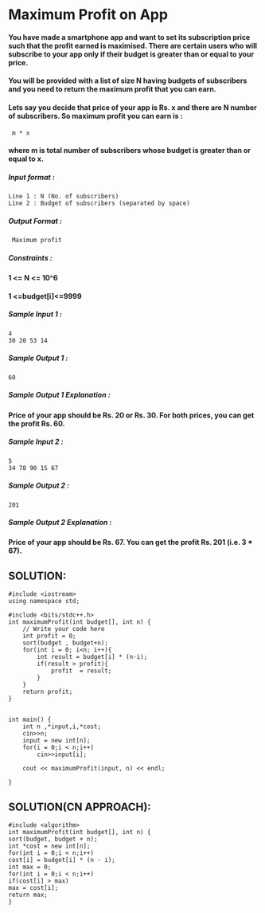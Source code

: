 
# Maximum Profit on App

#### You have made a smartphone app and want to set its subscription price such that the profit earned is maximised. There are certain users who will subscribe to your app only if their budget is greater than or equal to your price.

#### You will be provided with a list of size N having budgets of subscribers and you need to return the maximum profit that you can earn.

#### Lets say you decide that price of your app is Rs. x and there are N number of subscribers. So maximum profit you can earn is :

```
 m * x

```

#### where m is total number of subscribers whose budget is greater than or equal to x.

##### Input format :

```
Line 1 : N (No. of subscribers)
Line 2 : Budget of subscribers (separated by space)

```

##### Output Format :

```
 Maximum profit

```

##### Constraints :

#### 1 <= N <= 10^6

#### 1 <=budget[i]<=9999

##### Sample Input 1 :

```
4
30 20 53 14

```

##### Sample Output 1 :

```
60

```

##### Sample Output 1 Explanation :

#### Price of your app should be Rs. 20 or Rs. 30. For both prices, you can get the profit Rs. 60.

##### Sample Input 2 :

```
5
34 78 90 15 67

```

##### Sample Output 2 :

```
201

```

##### Sample Output 2 Explanation :

#### Price of your app should be Rs. 67. You can get the profit Rs. 201 (i.e. 3 * 67).

## SOLUTION:

    #include <iostream>
    using namespace std;
    
    #include <bits/stdc++.h> 
    int maximumProfit(int budget[], int n) {
        // Write your code here
        int profit = 0;
        sort(budget , budget+n);
        for(int i = 0; i<n; i++){
            int result = budget[i] * (n-i);
            if(result > profit){
                profit  = result;
            }
        }
        return profit;
    }
    
    
    int main() {
        int n ,*input,i,*cost;
        cin>>n;
        input = new int[n];
        for(i = 0;i < n;i++)
            cin>>input[i];
        
        cout << maximumProfit(input, n) << endl;
        
    }

## SOLUTION(CN APPROACH):

    #include <algorithm>
    int maximumProfit(int budget[], int n) {
    sort(budget, budget + n);
    int *cost = new int[n];
    for(int i = 0;i < n;i++)
    cost[i] = budget[i] * (n - i);
    int max = 0;
    for(int i = 0;i < n;i++)
    if(cost[i] > max)
    max = cost[i];
    return max;
    }
